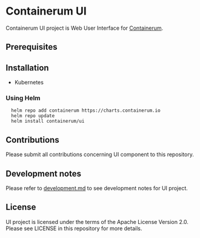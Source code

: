 # Containerum UI
Containerum UI project is Web User Interface for [Containerum](https://github.com/containerum/containerum).

## Prerequisites


## Installation
* Kubernetes

### Using Helm

```
  helm repo add containerum https://charts.containerum.io
  helm repo update
  helm install containerum/ui
```

## Contributions
Please submit all contributions concerning UI component to this repository.

## Development notes
Please refer to [development.md](development.md) to see development notes for UI project.

## License
UI project is licensed under the terms of the Apache License Version 2.0. Please see LICENSE in this repository for more details.
